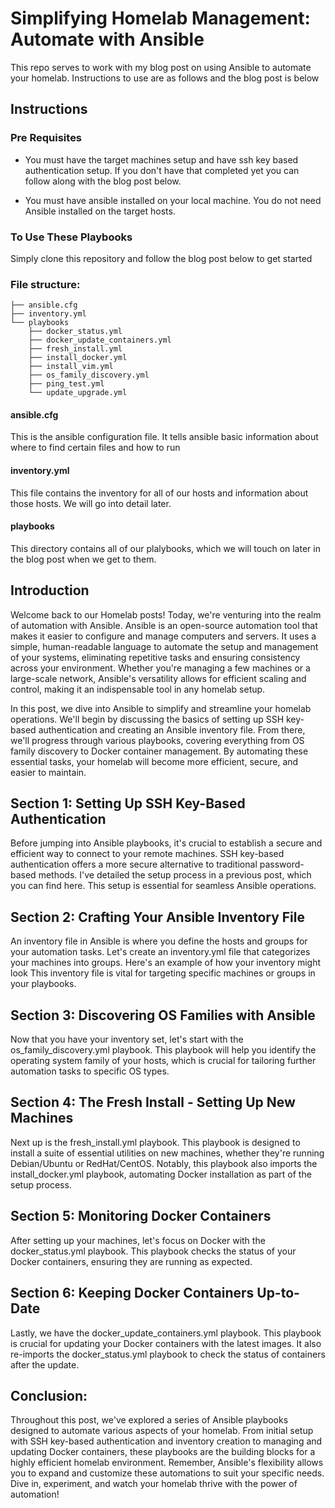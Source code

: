 # Simplifying Homelab Management: Automate with Ansible

This repo serves to work with my blog post on using Ansible to automate your homelab. Instructions to use are as follows and the blog post is below

## Instructions

### Pre Requisites

- You must have the target machines setup and have ssh key based authentication setup. If you don't have that completed yet you can follow along with the blog post below.

- You must have ansible installed on your local machine. You do not need Ansible installed on the target hosts.

### To Use These Playbooks
Simply clone this repository and follow the blog post below to get started

### File structure:

``````
├── ansible.cfg
├── inventory.yml
└── playbooks
    ├── docker_status.yml
    ├── docker_update_containers.yml
    ├── fresh_install.yml
    ├── install_docker.yml
    ├── install_vim.yml
    ├── os_family_discovery.yml
    ├── ping_test.yml
    └── update_upgrade.yml
``````

#### ansible.cfg
This is the ansible configuration file. It tells ansible basic information about where to find certain files and how to run
#### inventory.yml
This file contains the inventory for all of our hosts and information about those hosts. We will go into detail later.
#### playbooks
This directory contains all of our plalybooks, which we will touch on later in the blog post when we get to them.

## Introduction

Welcome back to our Homelab posts! Today, we're venturing into the realm of automation with Ansible. Ansible is an open-source automation tool that makes it easier to configure and manage computers and servers. It uses a simple, human-readable language to automate the setup and management of your systems, eliminating repetitive tasks and ensuring consistency across your environment. Whether you're managing a few machines or a large-scale network, Ansible's versatility allows for efficient scaling and control, making it an indispensable tool in any homelab setup.

In this post, we dive into Ansible to simplify and streamline your homelab operations. We'll begin by discussing the basics of setting up SSH key-based authentication and creating an Ansible inventory file. From there, we'll progress through various playbooks, covering everything from OS family discovery to Docker container management. By automating these essential tasks, your homelab will become more efficient, secure, and easier to maintain.

## Section 1: Setting Up SSH Key-Based Authentication

Before jumping into Ansible playbooks, it's crucial to establish a secure and efficient way to connect to your remote machines. SSH key-based authentication offers a more secure alternative to traditional password-based methods. I've detailed the setup process in a previous post, which you can find here. This setup is essential for seamless Ansible operations.

## Section 2: Crafting Your Ansible Inventory File

An inventory file in Ansible is where you define the hosts and groups for your automation tasks. Let's create an inventory.yml file that categorizes your machines into groups. Here's an example of how your inventory might look
This inventory file is vital for targeting specific machines or groups in your playbooks.

## Section 3: Discovering OS Families with Ansible

Now that you have your inventory set, let's start with the os_family_discovery.yml playbook. This playbook will help you identify the operating system family of your hosts, which is crucial for tailoring further automation tasks to specific OS types.

## Section 4: The Fresh Install - Setting Up New Machines

Next up is the fresh_install.yml playbook. This playbook is designed to install a suite of essential utilities on new machines, whether they're running Debian/Ubuntu or RedHat/CentOS. Notably, this playbook also imports the install_docker.yml playbook, automating Docker installation as part of the setup process.

## Section 5: Monitoring Docker Containers

After setting up your machines, let's focus on Docker with the docker_status.yml playbook. This playbook checks the status of your Docker containers, ensuring they are running as expected.

## Section 6: Keeping Docker Containers Up-to-Date

Lastly, we have the docker_update_containers.yml playbook. This playbook is crucial for updating your Docker containers with the latest images. It also re-imports the docker_status.yml playbook to check the status of containers after the update.

## Conclusion:

Throughout this post, we've explored a series of Ansible playbooks designed to automate various aspects of your homelab. From initial setup with SSH key-based authentication and inventory creation to managing and updating Docker containers, these playbooks are the building blocks for a highly efficient homelab environment. Remember, Ansible's flexibility allows you to expand and customize these automations to suit your specific needs. Dive in, experiment, and watch your homelab thrive with the power of automation!
